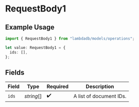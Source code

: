 # RequestBody1

## Example Usage

```typescript
import { RequestBody1 } from "lambdadb/models/operations";

let value: RequestBody1 = {
  ids: [],
};
```

## Fields

| Field                   | Type                    | Required                | Description             |
| ----------------------- | ----------------------- | ----------------------- | ----------------------- |
| `ids`                   | *string*[]              | :heavy_check_mark:      | A list of document IDs. |